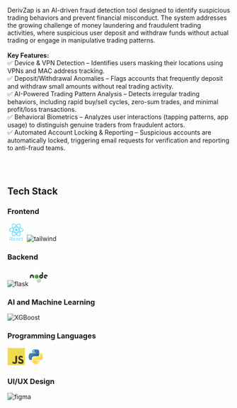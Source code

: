 DerivZap is an AI-driven fraud detection tool designed to identify suspicious trading behaviors and prevent financial misconduct. The system addresses the growing challenge of money laundering and fraudulent trading activities, where suspicious user deposit and withdraw funds without actual trading or engage in manipulative trading patterns.
<br /><br />
**Key Features:** <br />
✅ Device & VPN Detection – Identifies users masking their locations using VPNs and MAC address tracking. <br />
✅ Deposit/Withdrawal Anomalies – Flags accounts that frequently deposit and withdraw small amounts without real trading activity. <br />
✅ AI-Powered Trading Pattern Analysis – Detects irregular trading behaviors, including rapid buy/sell cycles, zero-sum trades, and minimal profit/loss transactions.<br />
✅ Behavioral Biometrics – Analyzes user interactions (tapping patterns, app usage) to distinguish genuine traders from fraudulent actors.<br />
✅ Automated Account Locking & Reporting – Suspicious accounts are automatically locked, triggering email requests for verification and reporting to anti-fraud teams.

<br /><br />

## Tech Stack

### Frontend

<p align="left"> 
  <img src="https://raw.githubusercontent.com/devicons/devicon/master/icons/react/react-original-wordmark.svg" alt="react" width="40" height="40"/> 
  <img src="https://www.vectorlogo.zone/logos/tailwindcss/tailwindcss-icon.svg" alt="tailwind" width="40" height="40"/> 
</p>

### Backend

<p align="left"> 
  <img src="https://upload.wikimedia.org/wikipedia/commons/thumb/3/3c/Flask_logo.svg/690px-Flask_logo.svg.png" alt="flask" width="40" height="40"/> 
  <img src="https://raw.githubusercontent.com/devicons/devicon/master/icons/nodejs/nodejs-original-wordmark.svg" alt="nodejs" width="40" height="40"/> 
</p>

### AI and Machine Learning

<p align="left"> 
  <img src="https://camo.githubusercontent.com/ee91ade30667645634e4405aee0d2e25574ab962f2ae2c372ac8da0b4794bf05/68747470733a2f2f7867626f6f73742e61692f696d616765732f6c6f676f2f7867626f6f73742d6c6f676f2d7472696d6d65642e706e67" alt="XGBoost" width="70" height="40"/>
</p>

### Programming Languages

<p align="left"> 
  <img src="https://raw.githubusercontent.com/devicons/devicon/master/icons/javascript/javascript-original.svg" alt="javascript" width="40" height="40"/> 
  <img src="https://raw.githubusercontent.com/devicons/devicon/master/icons/python/python-original.svg" alt="python" width="40" height="40"/> 
  </p>

### UI/UX Design

<p align="left"> 
  <img src="https://www.vectorlogo.zone/logos/figma/figma-icon.svg" alt="figma" width="40" height="40"/> 
</p>
